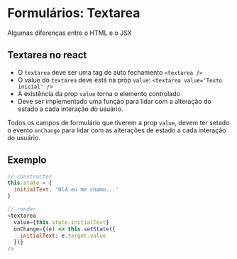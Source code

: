# Formulários: Textarea

Algumas diferenças entre o HTML e o JSX

## Textarea no react

- O `textarea` deve ser uma tag de auto fechamento `<textarea />`
- O value do `textarea` deve está na prop `value`: `<textarea value='Texto inicial' />`
- A existência da prop `value` torna o elemento controlado
- Deve ser implementado uma função para lidar com a alteração do estado a cada
interação do usuário.

Todos os campos de formulário que tiverem a prop `value`, devem ter setado o evento `onChange`
para lidar com as alterações de estado a cada interação do usuário.

## Exemplo

```js
// constructor 
this.state = {
  initialText: 'Olá eu me chamo...'
}

// render
<textarea
  value={this.state.initialText}
  onChange={(e) => this.setState({
    initialText: e.target.value
  })}
/>
```

